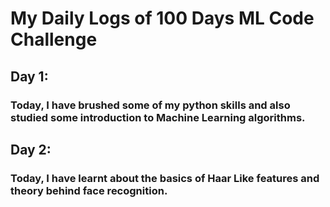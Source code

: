 # My Daily Logs of 100 Days ML Code Challenge

## Day 1:
### Today, I have brushed some of my python skills and also studied some introduction to Machine Learning algorithms.

## Day 2:
### Today, I have learnt about the basics of Haar Like features and theory behind face recognition.
